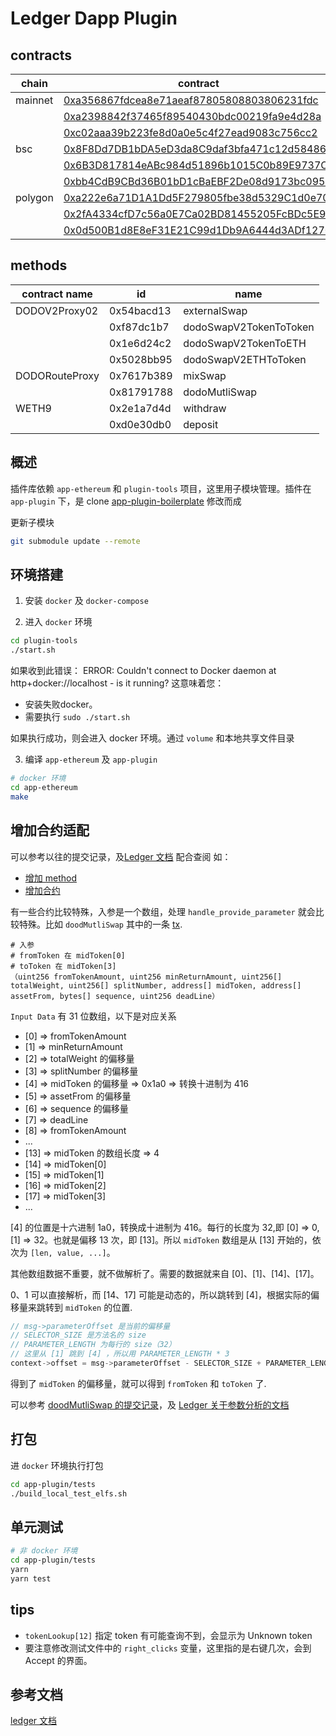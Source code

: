 # Ledger Dapp Plugin

## contracts

| chain   | contract                                   | name           |
|---------|--------------------------------------------|----------------|
| mainnet | [0xa356867fdcea8e71aeaf87805808803806231fdc](https://etherscan.io/address/0xa356867fdcea8e71aeaf87805808803806231fdc#code)    | DODOV2Proxy02  |
|         | [0xa2398842f37465f89540430bdc00219fa9e4d28a](https://etherscan.io/address/0xa2398842f37465f89540430bdc00219fa9e4d28a#code)    | DODORouteProxy |
|         | [0xc02aaa39b223fe8d0a0e5c4f27ead9083c756cc2](https://etherscan.io/address/0xc02aaa39b223fe8d0a0e5c4f27ead9083c756cc2#code)    | WETH9 |
| bsc     | [0x8F8Dd7DB1bDA5eD3da8C9daf3bfa471c12d58486](https://bscscan.com/address/0x8f8dd7db1bda5ed3da8c9daf3bfa471c12d58486#code)     | DODOV2Proxy02  |
|         | [0x6B3D817814eABc984d51896b1015C0b89E9737Ca](https://bscscan.com/address/0x6b3d817814eabc984d51896b1015c0b89e9737ca#code)     | DODORouteProxy |
|         | [0xbb4CdB9CBd36B01bD1cBaEBF2De08d9173bc095c](https://bscscan.com/address/0xbb4CdB9CBd36B01bD1cBaEBF2De08d9173bc095c#code)    | WETH9 |
| polygon | [0xa222e6a71D1A1Dd5F279805fbe38d5329C1d0e70](https://polygonscan.com/address/0xa222e6a71D1A1Dd5F279805fbe38d5329C1d0e70#code) | DODOV2Proxy02  |
|         | [0x2fA4334cfD7c56a0E7Ca02BD81455205FcBDc5E9](https://polygonscan.com/address/0x2fa4334cfd7c56a0e7ca02bd81455205fcbdc5e9#code) | DODORouteProxy |
|         | [0x0d500B1d8E8eF31E21C99d1Db9A6444d3ADf1270](https://etherscan.io/address/0x0d500B1d8E8eF31E21C99d1Db9A6444d3ADf1270#code)    | WETH9 |

## methods

| contract name  | id         | name                   |
|----------------|------------|------------------------|
| DODOV2Proxy02  | 0x54bacd13 | externalSwap           |
|                | 0xf87dc1b7 | dodoSwapV2TokenToToken |
|                | 0x1e6d24c2 | dodoSwapV2TokenToETH   |
|                | 0x5028bb95 | dodoSwapV2ETHToToken   |
| DODORouteProxy | 0x7617b389 | mixSwap                |
|                | 0x81791788 | dodoMutliSwap          |
| WETH9          | 0x2e1a7d4d | withdraw               |
|                | 0xd0e30db0 | deposit                |

## 概述

插件库依赖 `app-ethereum` 和 `plugin-tools` 项目，这里用子模块管理。插件在 `app-plugin` 下，是 clone [app-plugin-boilerplate](https://github.com/LedgerHQ/app-plugin-boilerplate) 修改而成

更新子模块

```Bash
git submodule update --remote
```

## 环境搭建

1. 安装 `docker` 及 `docker-compose`

2. 进入 `docker` 环境

```Bash
cd plugin-tools
./start.sh
```
如果收到此错误：
ERROR: Couldn't connect to Docker daemon at http+docker://localhost - is it running?
这意味着您：
- 安装失败docker。
- 需要执行 `sudo ./start.sh`

如果执行成功，则会进入 docker 环境。通过 `volume` 和本地共享文件目录

3. 编译 `app-ethereum` 及 `app-plugin`

```Bash
# docker 环境
cd app-ethereum
make
```

## 增加合约适配

可以参考以往的提交记录，及[Ledger 文档](https://developers.ledger.com/docs/dapp/nano-plugin/init-contract/) 配合查阅
如：
- [增加 method](https://github.com/DODOEX/ledger-plugin/commit/d1cf7a19ad6edd02afe89d0b917f98429ab4d63f)
- [增加合约](https://github.com/DODOEX/ledger-plugin/commit/ca1bec69eec0d3185b0e4f8223912708b2fa715f)

有一些合约比较特殊，入参是一个数组，处理 `handle_provide_parameter` 就会比较特殊。比如 `doodMutliSwap` 其中的一条 [tx](https://etherscan.io/tx/0xfc54a176a7aeca39f9dfa0914c4a7b8b0f5aed82e775ec5e54657c05c5ee7e9d).

```
# 入参
# fromToken 在 midToken[0]
# toToken 在 midToken[3]
（uint256 fromTokenAmount, uint256 minReturnAmount, uint256[] totalWeight, uint256[] splitNumber, address[] midToken, address[] assetFrom, bytes[] sequence, uint256 deadLine）
```
`Input Data` 有 31 位数组，以下是对应关系

- [0] => fromTokenAmount
- [1] => minReturnAmount
- [2] => totalWeight 的偏移量
- [3] => splitNumber 的偏移量
- [4] => midToken 的偏移量 => 0x1a0 => 转换十进制为 416
- [5] => assetFrom 的偏移量
- [6] => sequence 的偏移量
- [7] => deadLine
- [8] => fromTokenAmount
- ...
- [13] => midToken 的数组长度 => 4
- [14] => midToken[0]
- [15] => midToken[1]
- [16] => midToken[2]
- [17] => midToken[3]
- ...

[4] 的位置是十六进制 1a0，转换成十进制为 416。每行的长度为 32,即 [0] => 0, [1] => 32。也就是偏移 13 次，即 [13]。所以 `midToken` 数组是从 [13] 开始的，依次为 `[len, value, ...]`。

其他数组数据不重要，就不做解析了。需要的数据就来自 [0]、[1]、[14]、[17]。

0、1 可以直接解析，而 [14、17] 可能是动态的，所以跳转到 [4]，根据实际的偏移量来跳转到 `midToken` 的位置.
```C
// msg->parameterOffset 是当前的偏移量
// SELECTOR_SIZE 是方法名的 size
// PARAMETER_LENGTH 为每行的 size（32）
// 这里从 [1] 跳到 [4] ，所以用 PARAMETER_LENGTH * 3
context->offset = msg->parameterOffset - SELECTOR_SIZE + PARAMETER_LENGTH * 3;
```
得到了 `midToken` 的偏移量，就可以得到 `fromToken` 和 `toToken` 了.

可以参考 [doodMutliSwap 的提交记录](https://github.com/DODOEX/ledger-plugin/commit/65fbae9d63fa40637ba066b9a220b536660045f2)，及 [Ledger 关于参数分析的文档](https://developers.ledger.com/docs/dapp/nano-plugin/provide-parameter/)

## 打包

进 `docker` 环境执行打包

```Bash
cd app-plugin/tests
./build_local_test_elfs.sh
```

## 单元测试

```Bash
# 非 docker 环境
cd app-plugin/tests
yarn
yarn test
```

## tips

- `tokenLookup[12]` 指定 token 有可能查询不到，会显示为 Unknown token
- 要注意修改测试文件中的 `right_clicks` 变量，这里指的是右键几次，会到 Accept 的界面。

## 参考文档

[ledger 文档](https://developers.ledger.com/docs/dapp/process/)